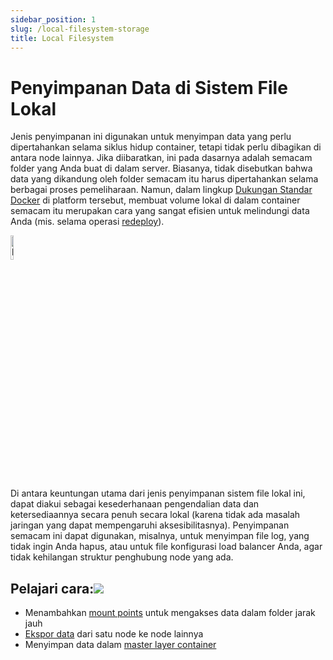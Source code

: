 ```yaml
---
sidebar_position: 1
slug: /local-filesystem-storage
title: Local Filesystem
---
```


# Penyimpanan Data di Sistem File Lokal

Jenis penyimpanan ini digunakan untuk menyimpan data yang perlu dipertahankan selama siklus hidup container, tetapi tidak perlu dibagikan di antara node lainnya. Jika diibaratkan, ini pada dasarnya adalah semacam folder yang Anda buat di dalam server. Biasanya, tidak disebutkan bahwa data yang dikandung oleh folder semacam itu harus dipertahankan selama berbagai proses pemeliharaan. Namun, dalam lingkup [Dukungan Standar Docker](<https://docs.dewacloud.com/docs/container-types/>) di platform tersebut, membuat volume lokal di dalam container semacam itu merupakan cara yang sangat efisien untuk melindungi data Anda (mis. selama operasi [redeploy](<https://docs.dewacloud.com/docs/container-redeploy/>)).

<img src="https://assets.dewacloud.com/dewacloud-docs/data-storage/use-case/local-filesystem/01-local-filesystem-storage.png" alt="local filesystem storage" width="10%"/>

Di antara keuntungan utama dari jenis penyimpanan sistem file lokal ini, dapat diakui sebagai kesederhanaan pengendalian data dan ketersediaannya secara penuh secara lokal (karena tidak ada masalah jaringan yang dapat mempengaruhi aksesibilitasnya). Penyimpanan semacam ini dapat digunakan, misalnya, untuk menyimpan file log, yang tidak ingin Anda hapus, atau untuk file konfigurasi load balancer Anda, agar tidak kehilangan struktur penghubung node yang ada.

## Pelajari cara:[![](#)](<https://docs.dewacloud.com/docs/local-filesystem-storage/#learn-how-to>)

  * Menambahkan [mount points](<https://docs.dewacloud.com/docs/mount-points/>) untuk mengakses data dalam folder jarak jauh
  * [Ekspor data](<https://docs.dewacloud.com/docs/storage-exports/>) dari satu node ke node lainnya
  * Menyimpan data dalam [master layer container](<https://docs.dewacloud.com/docs/master-container-storage/>)